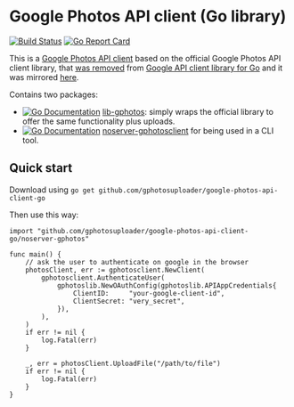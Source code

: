 # Google Photos API client (Go library)
[![Build Status](https://img.shields.io/travis/com/gphotosuploader/google-photos-api-client-go.svg?style=flat-square)](https://travis-ci.com/gphotosuploader/google-photos-api-client-go)
[![Go Report Card](https://goreportcard.com/badge/github.com/gphotosuploader/google-photos-api-client-go)](https://goreportcard.com/report/github.com/gphotosuploader/google-photos-api-client-go)

This is a [Google Photos API client]() based on the official Google Photos API client library, that [was removed](https://code-review.googlesource.com/c/google-api-go-client/+/39951) from [Google API client library for Go](https://godoc.org/google.golang.org/api) and it was mirrored [here](https://github.com/gphotosuploader/googlemirror). 

Contains two packages:

- [![Go Documentation](https://img.shields.io/badge/go-documentation-blue.svg?style=flat-square)](https://godoc.org/github.com/gphotosuploader/google-photos-api-client-go/lib-gphotos) [lib-gphotos](https://github.com/gphotosuploader/google-photos-api-client-go/tree/master/lib-gphotos): simply wraps the official library to offer the same functionality plus uploads.
- [![Go Documentation](https://img.shields.io/badge/go-documentation-blue.svg?style=flat-square)](https://godoc.org/github.com/gphotosuploader/google-photos-api-client-go/noserver-gphotos) [noserver-gphotosclient](https://github.com/gphotosuploader/google-photos-api-client-go/noserver-gphotosclient) for being used in a CLI tool.    

## Quick start

Download using `go get github.com/gphotosuploader/google-photos-api-client-go`

Then use this way:

```
import "github.com/gphotosuploader/google-photos-api-client-go/noserver-gphotos"

func main() {
	// ask the user to authenticate on google in the browser
	photosClient, err := gphotosclient.NewClient(
		gphotosclient.AuthenticateUser(
			gphotoslib.NewOAuthConfig(gphotoslib.APIAppCredentials{
				ClientID:     "your-google-client-id",
				ClientSecret: "very_secret",
			}),
		),
	)
	if err != nil {
		log.Fatal(err)
	}

	_, err = photosClient.UploadFile("/path/to/file")
	if err != nil {
		log.Fatal(err)
	}
}
```
